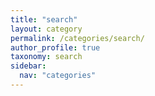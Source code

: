 ```yaml
---
title: "search"
layout: category
permalink: /categories/search/
author_profile: true
taxonomy: search
sidebar:
  nav: "categories"
---
```

